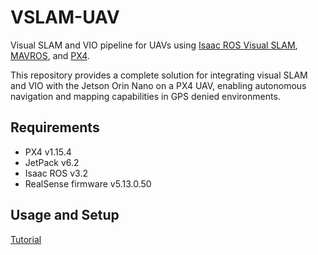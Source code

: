 # VSLAM-UAV

Visual SLAM and VIO pipeline for UAVs using [Isaac ROS Visual SLAM](https://nvidia-isaac-ros.github.io/concepts/visual_slam/index.html), [MAVROS](https://wiki.ros.org/mavros), and [PX4](https://docs.px4.io/main/en/).

This repository provides a complete solution for integrating visual SLAM and VIO with the Jetson Orin Nano on a PX4 UAV, enabling autonomous navigation and mapping capabilities in GPS denied environments.

## Requirements

- PX4 v1.15.4
- JetPack v6.2
- Isaac ROS v3.2
- RealSense firmware v5.13.0.50

## Usage and Setup

[Tutorial](https://www.bandofpv.github.io/docs/tutorials/robots/vslam)
